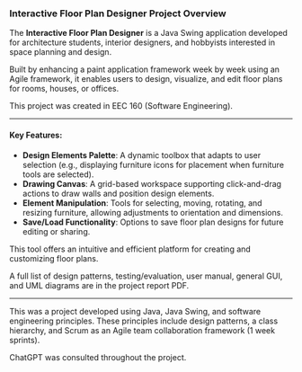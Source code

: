 ### Interactive Floor Plan Designer Project Overview

The **Interactive Floor Plan Designer** is a Java Swing application developed for architecture students, interior designers, and hobbyists interested in space planning and design. 

Built by enhancing a paint application framework week by week using an Agile framework, it enables users to design, visualize, and edit floor plans for rooms, houses, or offices. 

This project was created in EEC 160 (Software Engineering).

---

#### Key Features:
- **Design Elements Palette**: A dynamic toolbox that adapts to user selection (e.g., displaying furniture icons for placement when furniture tools are selected).
- **Drawing Canvas**: A grid-based workspace supporting click-and-drag actions to draw walls and position design elements.
- **Element Manipulation**: Tools for selecting, moving, rotating, and resizing furniture, allowing adjustments to orientation and dimensions.
- **Save/Load Functionality**: Options to save floor plan designs for future editing or sharing.

This tool offers an intuitive and efficient platform for creating and customizing floor plans.

A full list of design patterns, testing/evaluation, user manual, general GUI, and UML diagrams are in the project report PDF.

---

This was a project developed using Java, Java Swing, and software engineering principles. These principles include design patterns, a class hierarchy, and Scrum as an Agile team collaboration framework (1 week sprints).

ChatGPT was consulted throughout the project.

